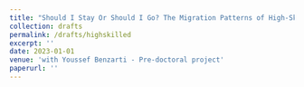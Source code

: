 ```yaml
---
title: "Should I Stay Or Should I Go? The Migration Patterns of High-Skilled Workers: Evidence From Alumni Databases"
collection: drafts
permalink: /drafts/highskilled
excerpt: ''
date: 2023-01-01
venue: 'with Youssef Benzarti - Pre-doctoral project'
paperurl: ''
---
```

